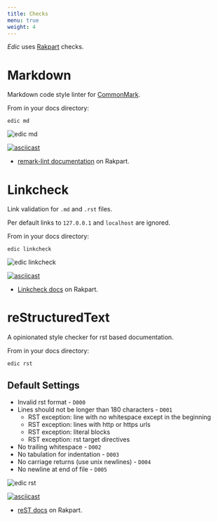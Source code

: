 ```yaml
---
title: Checks
menu: true
weight: 4
---
```


*Edic* uses [Rakpart](https://rakpart.testthedocs.org) checks.

# Markdown

Markdown code style linter for [CommonMark](https://commonmark.org/).

From in your docs directory:

```shell
edic md
```

![edic md](/edic-remark-lint.png "edic md")

[![asciicast](https://asciinema.org/a/221968.svg)](https://asciinema.org/a/221968)

- [remark-lint documentation](https://rakpart.testthedocs.org/ttd-remark.html) on Rakpart.

# Linkcheck

Link validation for ``.md`` and ``.rst`` files.

Per default links to `127.0.0.1` and `localhost` are ignored.

From in your docs directory:

```shell
edic linkcheck
```

![edic linkcheck](/edic-linkcheck.png "edic linkcheck")

<script id="asciicast-221970" src="https://asciinema.org/a/221970.js" async></script>

[![asciicast](https://asciinema.org/a/221970.svg)](https://asciinema.org/a/221970)

- [Linkcheck docs](https://rakpart.testthedocs.org/ttd-linkcheck.html) on Rakpart.

# reStructuredText

A opinionated style checker for rst based documentation.

From in your docs directory:

```shell
edic rst
```

## Default Settings

- Invalid rst format - ``D000``
- Lines should not be longer than 180 characters - ``D001``
  - RST exception: line with no whitespace except in the beginning
  - RST exception: lines with http or https urls
  - RST exception: literal blocks
  - RST exception: rst target directives
- No trailing whitespace - ``D002``
- No tabulation for indentation - ``D003``
- No carriage returns (use unix newlines) - ``D004``
- No newline at end of file - ``D005``

![edic rst](/edic-rst.png "edic rst")

[![asciicast](https://asciinema.org/a/221969.svg)](https://asciinema.org/a/221969)

- [reST docs](https://rakpart.testthedocs.org/ttd-doc8.html) on Rakpart.
